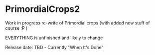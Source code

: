 # PrimordialCrops2

Work in progress re-write of Primordial crops
  (with added new stuff of course :P )
  
EVERYTHING is unfinished and likely to change

Release date: TBD - Currently "When It's Done"
